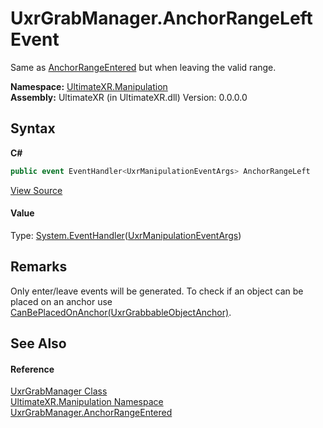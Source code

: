 # UxrGrabManager.AnchorRangeLeft Event
 

Same as <a href="E_UltimateXR_Manipulation_UxrGrabManager_AnchorRangeEntered">AnchorRangeEntered</a> but when leaving the valid range.

**Namespace:**&nbsp;<a href="N_UltimateXR_Manipulation">UltimateXR.Manipulation</a><br />**Assembly:**&nbsp;UltimateXR (in UltimateXR.dll) Version: 0.0.0.0

## Syntax

**C#**<br />
``` C#
public event EventHandler<UxrManipulationEventArgs> AnchorRangeLeft
```

<a href="UltimateXR/Scripts/Manipulation/UxrGrabManager.cs" rel="noopener noreferrer" title="View the source code">View Source</a><br />

#### Value
Type: <a href="https://docs.microsoft.com/dotnet/api/system.eventhandler-1" target="_blank" rel="noopener noreferrer">System.EventHandler</a>(<a href="T_UltimateXR_Manipulation_UxrManipulationEventArgs">UxrManipulationEventArgs</a>)

## Remarks
Only enter/leave events will be generated. To check if an object can be placed on an anchor use <a href="M_UltimateXR_Manipulation_UxrGrabbableObject_CanBePlacedOnAnchor">CanBePlacedOnAnchor(UxrGrabbableObjectAnchor)</a>.

## See Also


#### Reference
<a href="T_UltimateXR_Manipulation_UxrGrabManager">UxrGrabManager Class</a><br /><a href="N_UltimateXR_Manipulation">UltimateXR.Manipulation Namespace</a><br /><a href="E_UltimateXR_Manipulation_UxrGrabManager_AnchorRangeEntered">UxrGrabManager.AnchorRangeEntered</a><br />